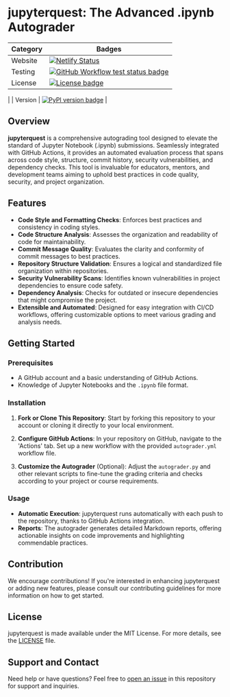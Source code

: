 # jupyterquest: The Advanced .ipynb Autograder

| Category | Badges |
| --- | --- |
| Website | [![Netlify Status](https://api.netlify.com/api/v1/badges/602d0b5c-737a-4742-8e0b-8487cc3165aa/deploy-status)](https://app.netlify.com/sites/jupyterquest/deploys) |
| Testing | [![GitHub Workflow test status badge](https://img.shields.io/github/actions/workflow/status/Gchism94/jupyterquest/python-tests.yml?logo=github&logoColor=white)](https://github.com/Gchism94/jupyterquest/actions/workflows/autograder.yml) |
| License | [![License badge](https://img.shields.io/badge/License-MIT-yellow?logo=opensourceinitiative&logoColor=white)](https://github.com/Gchism94/jupyterquest/blob/main/LICENSE)
|
| Version | [![PyPI version badge](https://img.shields.io/pypi/v/jupyterquest?logo=python&logoColor=white&color=orange)](https://test.pypi.org/project/jupyterquest/)
 |


## Overview
**jupyterquest** is a comprehensive autograding tool designed to elevate the standard of Jupyter Notebook (.ipynb) submissions. Seamlessly integrated with GitHub Actions, it provides an automated evaluation process that spans across code style, structure, commit history, security vulnerabilities, and dependency checks. This tool is invaluable for educators, mentors, and development teams aiming to uphold best practices in code quality, security, and project organization.

## Features
- **Code Style and Formatting Checks**: Enforces best practices and consistency in coding styles.
- **Code Structure Analysis**: Assesses the organization and readability of code for maintainability.
- **Commit Message Quality**: Evaluates the clarity and conformity of commit messages to best practices.
- **Repository Structure Validation**: Ensures a logical and standardized file organization within repositories.
- **Security Vulnerability Scans**: Identifies known vulnerabilities in project dependencies to ensure code safety.
- **Dependency Analysis**: Checks for outdated or insecure dependencies that might compromise the project.
- **Extensible and Automated**: Designed for easy integration with CI/CD workflows, offering customizable options to meet various grading and analysis needs.

## Getting Started
### Prerequisites
- A GitHub account and a basic understanding of GitHub Actions.
- Knowledge of Jupyter Notebooks and the `.ipynb` file format.

### Installation
1. **Fork or Clone This Repository**: 
   Start by forking this repository to your account or cloning it directly to your local environment.

2. **Configure GitHub Actions**:
   In your repository on GitHub, navigate to the 'Actions' tab. Set up a new workflow with the provided `autograder.yml` workflow file.

3. **Customize the Autograder** (Optional):
   Adjust the `autograder.py` and other relevant scripts to fine-tune the grading criteria and checks according to your project or course requirements.

### Usage
- **Automatic Execution**: jupyterquest runs automatically with each push to the repository, thanks to GitHub Actions integration.
- **Reports**: The autograder generates detailed Markdown reports, offering actionable insights on code improvements and highlighting commendable practices.

## Contribution
We encourage contributions! If you're interested in enhancing jupyterquest or adding new features, please consult our contributing guidelines for more information on how to get started.

## License
jupyterquest is made available under the MIT License. For more details, see the [LICENSE](LICENSE) file.

## Support and Contact
Need help or have questions? Feel free to [open an issue](https://github.com/Gchism94/jupyterquest/issues) in this repository for support and inquiries.
